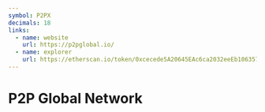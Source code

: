 ```yaml
---
symbol: P2PX
decimals: 18
links:
  - name: website
    url: https://p2pglobal.io/
  - name: explorer
    url: https://etherscan.io/token/0xcecede5A20645EAc6ca2032eeEb1063572D63c29
---
```


# P2P Global Network
